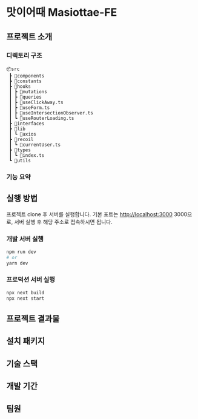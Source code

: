# 맛이어때 Masiottae-FE
## 프로젝트 소개

### 디렉토리 구조
```
📦src
 ┣ 📂components
 ┣ 📂constants
 ┣ 📂hooks
 ┃ ┣ 📂mutations
 ┃ ┣ 📂queries
 ┃ ┣ 📜useClickAway.ts
 ┃ ┣ 📜useForm.ts
 ┃ ┣ 📜useIntersectionObserver.ts
 ┃ ┗ 📜useRouterLoading.ts
 ┣ 📂interfaces
 ┣ 📂lib
 ┃ ┗ 📂axios
 ┣ 📂recoil
 ┃ ┗ 📜currentUser.ts
 ┣ 📂types
 ┃ ┗ 📜index.ts
 ┗ 📂utils
```
### 기능 요약


## 실행 방법

프로젝트 clone 후 서버를 실행합니다. 
기본 포트는 [http://localhost:3000](http://localhost:3000) 3000으로, 서버 실행 후 해당 주소로 접속하시면 됩니다. 

### 개발 서버 실행 
```bash
npm run dev
# or
yarn dev
```
### 프로덕션 서버 실행
```bash
npx next build
npx next start
```

## 프로젝트 결과물 


## 설치 패키지 

## 기술 스택

## 개발 기간

## 팀원
